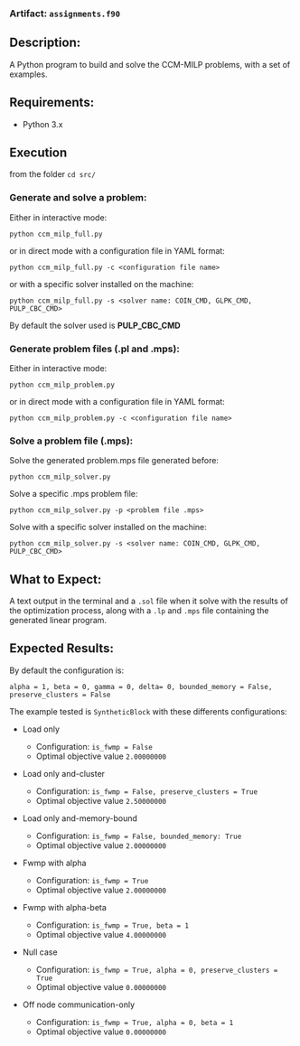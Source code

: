 ### Artifact: `assignments.f90`

## Description:
A Python program to build and solve the CCM-MILP problems, with a set of examples.

## Requirements:
* Python 3.x

## Execution
from the folder `cd src/`

### Generate and solve a problem:

Either in interactive mode:

`python ccm_milp_full.py`

or in direct mode with a configuration file in YAML format:

`python ccm_milp_full.py -c <configuration file name>`

or with a specific solver installed on the machine:

`python ccm_milp_full.py -s <solver name: COIN_CMD, GLPK_CMD, PULP_CBC_CMD>`

By default the solver used is **PULP_CBC_CMD**

### Generate problem files (.pl and .mps):
Either in interactive mode:

`python ccm_milp_problem.py`

or in direct mode with a configuration file in YAML format:

`python ccm_milp_problem.py -c <configuration file name>`

### Solve a problem file (.mps):
Solve the generated problem.mps file generated before:

`python ccm_milp_solver.py`

Solve a specific .mps problem file:

`python ccm_milp_solver.py -p <problem file .mps>`

Solve with a specific solver installed on the machine:

`python ccm_milp_solver.py -s <solver name: COIN_CMD, GLPK_CMD, PULP_CBC_CMD>`

## What to Expect:
A text output in the terminal and a `.sol` file when it solve with the results of the optimization process, along with a `.lp` and `.mps` file containing the generated linear program.

## Expected Results:
By default the configuration is:

`alpha = 1, beta = 0, gamma = 0, delta= 0, bounded_memory = False, preserve_clusters = False`

The example tested is `SyntheticBlock` with these differents configurations:
* Load only
    * Configuration: `is_fwmp = False`
    * Optimal objective value `2.00000000`

* Load only and-cluster
    * Configuration: `is_fwmp = False, preserve_clusters = True`
    * Optimal objective value `2.50000000`

* Load only and-memory-bound
    * Configuration: `is_fwmp = False, bounded_memory: True`
    * Optimal objective value `2.00000000`

* Fwmp with alpha
    * Configuration: `is_fwmp = True`
    * Optimal objective value `2.00000000`

* Fwmp with alpha-beta
    * Configuration: `is_fwmp = True, beta = 1`
    * Optimal objective value `4.00000000`

* Null case
    * Configuration: `is_fwmp = True, alpha = 0, preserve_clusters = True`
    * Optimal objective value `0.00000000`

* Off node communication-only
    * Configuration: `is_fwmp = True, alpha = 0, beta = 1`
    * Optimal objective value `0.00000000`